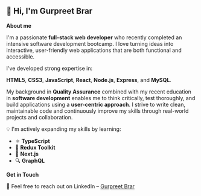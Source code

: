 ## 👋 Hi, I'm Gurpreet Brar

**About me**

I'm a passionate **full-stack web developer** who recently completed an intensive software development bootcamp. I love turning ideas into interactive, user-friendly web applications that are both functional and accessible. 

I've developed strong expertise in:

**HTML5**, **CSS3**, **JavaScript**, **React**, **Node.js**, **Express**, and **MySQL**.


My background in **Quality Assurance** combined with my recent education in **software development** enables me to think critically, test thoroughly, and build applications using a **user-centric approach**. I strive to write clean, maintainable code and continuously improve my skills through real-world projects and collaboration.


💡 I'm actively expanding my skills by learning:

- ⚛️ **TypeScript**
- 🧠 **Redux Toolkit**
- 🚀 **Next.js**
- 🔍 **GraphQL**


**Get in Touch** 

 📢  Feel free to reach out on LinkedIn – [Gurpreet Brar](https://www.linkedin.com/in/gurpree-kaur-brar/)






